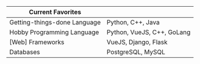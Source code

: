 | Current Favorites            |                             |
|------------------------------|-----------------------------|
| Getting-things-done Language | Python, C++, Java           |
| Hobby Programming Language   | Python, VueJS, C++, GoLang  |
| [Web] Frameworks             | VueJS, Django, Flask        |
| Databases                    | PostgreSQL, MySQL           |
